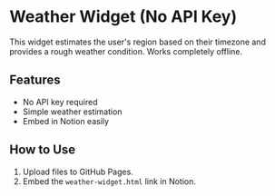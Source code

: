 # Weather Widget (No API Key)
This widget estimates the user's region based on their timezone and provides a rough weather condition. Works completely offline.

## Features
- No API key required
- Simple weather estimation
- Embed in Notion easily

## How to Use
1. Upload files to GitHub Pages.
2. Embed the `weather-widget.html` link in Notion.
